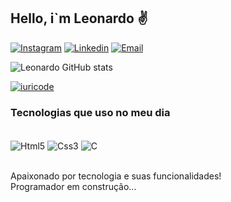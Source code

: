## Hello, i`m Leonardo ✌️

[![Instagram](https://img.shields.io/badge/Instagram-E4405F?style=for-the-badge&logo=instagram&logoColor=white
)](https://www.instagram.com/_leonardo_tavares_/)
[![Linkedin](https://img.shields.io/badge/LinkedIn-0077B5?style=for-the-badge&logo=linkedin&logoColor=white)](https://www.linkedin.com/in/leonardo-tavares-696240289/)
[![Email](https://img.shields.io/badge/Gmail-D14836?style=for-the-badge&logo=gmail&logoColor=white)](mailto:leonardotavares656@gmail.com)

![Leonardo GitHub stats](https://github-readme-stats.vercel.app/api?username=Leonardotav1&show_icons=true&theme=dracula)

[![iuricode](https://github-readme-stats.vercel.app/api/top-langs/?username=Leonardotav1&hide=html&layout=compact&theme=dark)](https://github.com/anuraghazra/github-readme-stats)

### Tecnologias que uso no meu dia
<div style="display: inline_block"><br>
  <img align="center" alt="Html5" src="https://img.shields.io/badge/HTML5-E34F26?style=for-the-badge&logo=html5&logoColor=white">
  <img align="center" alt="Css3" src="https://img.shields.io/badge/CSS3-1572B6?style=for-the-badge&logo=css3&logoColor=white">
  <img align="center" alt="C" src="https://img.shields.io/badge/C-00599C?style=for-the-badge&logo=c&logoColor=white">
</div><br>

Apaixonado por tecnologia e suas funcionalidades! <br> 
Programador em construção...
